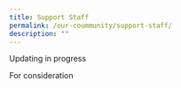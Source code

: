 ```yaml
---
title: Support Staff
permalink: /our-coummunity/support-staff/
description: ""
---
```

Updating in progress

For consideration